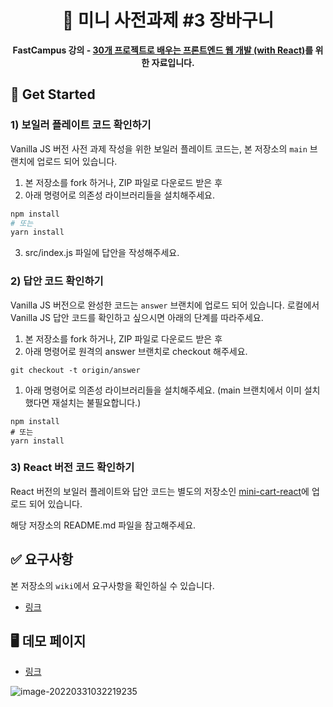 <div align="center">
  <h1>
     🐑 미니 사전과제 #3 장바구니
  </h1>
  <strong>FastCampus 강의 - <a href="https://fastcampus.co.kr/dev_online_fefinal">30개 프로젝트로 배우는
프론트엔드 웹 개발 (with React)</a>를 위한 자료입니다.</strong>
</div>

## 📑 Get Started

### 1) 보일러 플레이트 코드 확인하기

Vanilla JS 버전 사전 과제 작성을 위한 보일러 플레이트 코드는, 본 저장소의 `main` 브랜치에 업로드 되어 있습니다.

1. 본 저장소를 fork 하거나, ZIP 파일로 다운로드 받은 후
2. 아래 명령어로 의존성 라이브러리들을 설치해주세요.

```bash
npm install
# 또는
yarn install
```

3. src/index.js 파일에 답안을 작성해주세요.

### 2) 답안 코드 확인하기

Vanilla JS 버전으로 완성한 코드는 `answer` 브랜치에 업로드 되어 있습니다. 로컬에서 Vanilla JS 답안 코드를 확인하고 싶으시면 아래의 단계를 따라주세요.

1. 본 저장소를 fork 하거나, ZIP 파일로 다운로드 받은 후
2. 아래 명령어로 원격의 answer 브랜치로 checkout 해주세요.

```
git checkout -t origin/answer
```

1. 아래 명령어로 의존성 라이브러리들을 설치해주세요. (main 브랜치에서 이미 설치했다면 재설치는 불필요합니다.)

```
npm install
# 또는
yarn install
```

### 3) React 버전 코드 확인하기

React 버전의 보일러 플레이트와 답안 코드는 별도의 저장소인 [mini-cart-react](hhttps://github.com/hanameee/mini-cart-react)에 업로드 되어 있습니다.

해당 저장소의 README.md 파일을 참고해주세요.

## ✅ 요구사항

본 저장소의 `wiki`에서 요구사항을 확인하실 수 있습니다.

- [링크](https://github.com/hanameee/mini-cart/wiki/%08요구사항)

## 🖥 데모 페이지

- [링크](https://hanameee.github.io/mini-cart/src)

![image-20220331032219235](https://user-images.githubusercontent.com/25149664/160905643-f7582ad6-0412-4c28-81ab-e6e652099460.png)
